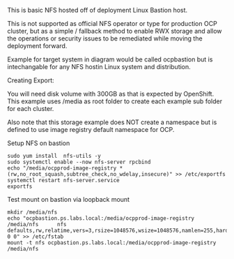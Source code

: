 This is basic NFS hosted off of deployment Linux Bastion host.

This is not supported as official NFS operator or type for production OCP cluster, but as a simple / fallback method to enable RWX storage and allow the operations or security issues to be remediated while moving the deployment forward.

Example for target system in diagram would be called  ocpbastion  but is intechangable for any NFS hostin Linux system and distribution.

Creating Export:

You will need disk volume with 300GB as that is expected by OpenShift.  This example uses /media as root folder to create each example sub folder for each cluster.

Also note that this storage example does NOT create a namespace but is defined to use image registry default namespace for OCP.

Setup NFS on bastion
```
sudo yum install  nfs-utils -y
sudo systemctl enable --now nfs-server rpcbind
echo "/media/ocpprod-image-registry *(rw,no_root_squash,subtree_check,no_wdelay,insecure)" >> /etc/exportfs
systemctl restart nfs-server.service 
exportfs
```


Test mount on bastion via loopback mount
```
mkdir /media/nfs
echo "ocpbastion.ps.labs.local:/media/ocpprod-image-registry      /media/nfs      nfs     defaults,rw,relatime,vers=3,rsize=1048576,wsize=1048576,namlen=255,hard,proto=tcp,timeo=600,retrans=2,sec=sys,local_lock=none 0 0" >> /etc/fstab
mount -t nfs ocpbastion.ps.labs.local:/media/ocpprod-image-registry      /media/nfs

```
